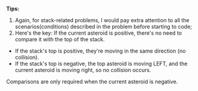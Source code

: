 **Tips:**

1. Again, for stack-related problems, I would pay extra attention to all the scenarios(conditions) described in the problem before starting to code;
2. Here's the key:
   If the current asteroid is positive, there's no need to compare it with the top of the stack.

- If the stack's top is positive, they're moving in the same direction (no collision).
- If the stack's top is negative, the top asteroid is moving LEFT, and the current asteroid is moving right, so no collision occurs.

Comparisons are only required when the current asteroid is negative.
